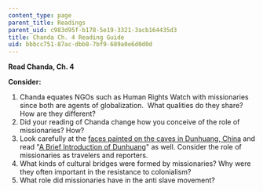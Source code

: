 ```yaml
---
content_type: page
parent_title: Readings
parent_uid: c983d95f-b178-5e19-3321-3acb164435d3
title: Chanda Ch. 4 Reading Guide
uid: bbbcc751-87ac-dbb8-7bf9-689a0e6d0d0d
---
```


**Read Chanda, Ch. 4**

**Consider:**

1.  Chanda equates NGOs such as Human Rights Watch with missionaries since both are agents of globalization.  What qualities do they share?  How are they different?
2.  Did your reading of Chanda change how you conceive of the role of missionaries? How?
3.  Look carefully at the [faces painted on the caves in Dunhuang, China](https://fglaysher.com/dunhuang_china.html) and read "[A Brief Introduction of Dunhuang](http://www.chinatoday.com/city/dunhuang.htm)" as well. Consider the role of missionaries as travelers and reporters.
4.  What kinds of cultural bridges were formed by missionaries? Why were they often important in the resistance to colonialism?
5.  What role did missionaries have in the anti slave movement?